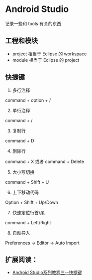 # Android Studio 
记录一些和 tools 有关的东西

## 工程和模块

* project 相当于 Eclipse 的 workspace
* module 相当于 Eclipse 的 project


## 快捷键

1. 多行注释

command + option + /

2. 单行注释

command + /

3. 复制行

command + D

4. 删除行

command + X 或者 command + Delete

5. 大小写切换

command + Shift + U

6. 上下移动代码

Option + Shift + Up/Down

7. 快速定位行首/尾

command + Left/Right

8. 自动导入

Preferences -> Editor -> Auto Import 



## 扩展阅读：

* [Android Studio系列教程三--快捷键](http://stormzhang.com/devtools/2014/12/09/android-studio-tutorial3/)